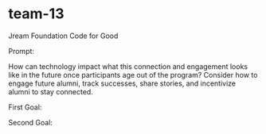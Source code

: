 # team-13

Jream Foundation Code for Good

Prompt:

How can technology impact what this connection and engagement looks like in the future once participants age out of the program? 
Consider how to engage future alumni, track successes, share stories, and incentivize alumni to stay connected.


First Goal:



Second Goal:
